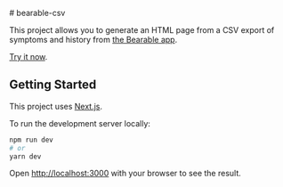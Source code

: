 # bearable-csv

This project allows you to generate an HTML page from a CSV export of symptoms and history from [the Bearable app](https://bearable.app).

[Try it now](https://bearable.samstarling.co.uk).

## Getting Started

This project uses [Next.js](https://nextjs.org/).

To run the development server locally:

```bash
npm run dev
# or
yarn dev
```

Open [http://localhost:3000](http://localhost:3000) with your browser to see the result.
